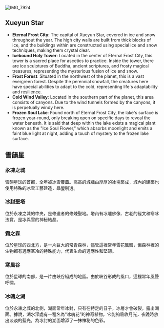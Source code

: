 ![IMG_7924](https://github.com/BRC1024Rootverse/Rootverse/assets/170728893/d39556d9-8685-453d-98ce-8435eb94e4ac)

## Xueyun Star
- **Eternal Frost City**: The capital of Xueyun Star, covered in ice and snow throughout the year. The high city walls are built from thick blocks of ice, and the buildings within are constructed using special ice and snow techniques, making them crystal clear.
- **Icebound Holy Tower**: Located in the center of Eternal Frost City, this tower is a sacred place for ascetics to practice. Inside the tower, there are ice sculptures of Buddha, ancient scriptures, and frosty magical treasures, representing the mysterious fusion of ice and snow.
- **Frost Forest**: Situated in the northwest of the planet, this is a vast evergreen forest. Despite the perennial snowfall, the creatures here have special abilities to adapt to the cold, representing life's adaptability and resilience.
- **Cold Wind Valley**: Located in the southern part of the planet, this area consists of canyons. Due to the wind tunnels formed by the canyons, it is perpetually windy here.
- **Frozen Soul Lake**: Found north of Eternal Frost City, the lake's surface is frozen year-round, only breaking open on specific days to reveal the water beneath. It is said that deep within the lake exists a magical plant known as the "Ice Soul Flower," which absorbs moonlight and emits a faint blue light at night, adding a touch of mystery to the frozen lake surface.


## 雪韻星
### 永凍之城
雪韻星球的首都，全年被冰雪覆蓋。高高的城牆由厚厚的冰塊築成，城內的建築也使用特殊的冰雪工藝建造，晶瑩剔透。

### 冰封聖塔
位於永凍之城的中央，是修道者的修煉聖地。塔內有冰雕佛像、古老的經文和寒冰法寶，是冰與雪的神秘結晶。

### 霜之森
位於星球的西北方，是一片巨大的常青森林，儘管這裡常年雪花飄飄，但森林裡的生物都有適應寒冷的特殊能力，代表生命的適應性和堅韌。

### 寒風谷
位於星球的南部，是一片由峽谷組成的地區。由於峽谷形成的風口，這裡常年風聲呼嘯。

### 冰魄之湖 
位於永凍之城的北側，湖面常年冰封，只有在特定的日子，冰層才會破裂，露出湖面。據說，湖水深處有一種名為“冰魄花”的神奇植物，它能夠吸收月光，夜晚時放出淡淡的藍光，為冰封的湖面增添了一抹神秘的色彩。

